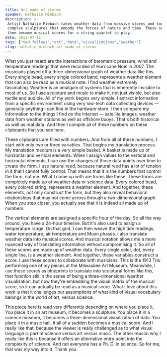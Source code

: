 ```yaml
---
title: Art made of storms
speaker: Nathalie Miebach
description: >-
 Artist Nathalie Miebach takes weather data from massive storms and turns it into
 complex sculptures that embody the forces of nature and time. These sculptures
 then become musical scores for a string quartet to play.
date: 2011-07-11
tags: ["ted-fellows","art","data","visualizations","weather"]
slug: nathalie_miebach_art_made_of_storms
---
```


What you just heard are the interactions of barometric pressure, wind and temperature
readings that were recorded of Hurricane Noel in 2007. The musicians played off a
three-dimensional graph of weather data like this. Every single bead, every single colored
band, represents a weather element that can also be read as a musical note. I find weather
extremely fascinating. Weather is an amalgam of systems that is inherently invisible to
most of us. So I use sculpture and music to make it, not just visible, but also tactile
and audible. All of my work begins very simple. I extract information from a specific
environment using very low-tech data collecting devices — generally anything I can find in
the hardware store. I then compare my information to the things I find on the Internet —
satellite images, weather data from weather stations as well as offshore buoys. That's
both historical as well as real data. And then I compile all of these numbers on these
clipboards that you see here.

These clipboards are filled with numbers. And from all of these numbers, I start with only
two or three variables. That begins my translation process. My translation medium is a very
simple basket. A basket is made up of horizontal and vertical elements. When I assign
values to the vertical and horizontal elements, I can use the changes of those data points
over time to create the form. I use natural reed, because natural reed has a lot of
tension in it that I cannot fully control. That means that it is the numbers that control
the form, not me. What I come up with are forms like these. These forms are completely
made up of weather data or science data. Every colored bead, every colored string,
represents a weather element. And together, these elements, not only construct the form,
but they also reveal behavioral relationships that may not come across through a
two-dimensional graph. When you step closer, you actually see that it is indeed all made up
of numbers.

The vertical elements are assigned a specific hour of the day. So all the way around, you
have a 24-hour timeline. But it's also used to assign a temperature range. On that grid, I
can then weave the high tide readings, water temperature, air temperature and Moon phases.
I also translate weather data into musical scores. And musical notation allows me a more
nuanced way of translating information without compromising it. So all of these scores are
made up of weather data. Every single color, dot, every single line, is a weather element.
And together, these variables construct a score. I use these scores to collaborate with
musicians. This is the 1913 Trio performing one of my pieces at the Milwaukee Art Museum.
Meanwhile, I use these scores as blueprints to translate into sculptural forms like this,
that function still in the sense of being a three-dimensional weather visualization, but
now they're embedding the visual matrix of the musical score, so it can actually be read
as a musical score. What I love about this work is that it challenges our assumptions of
what kind of visual vocabulary belongs in the world of art, versus science.

This piece here is read very differently depending on where you place it. You place it in
an art museum, it becomes a sculpture. You place it in a science museum, it becomes a
three-dimensional visualization of data. You place it in a music hall, it all of a sudden
becomes a musical score. And I really like that, because the viewer is really challenged
as to what visual language is part of science versus art versus music. The other reason why
I really like this is because it offers an alternative entry point into the complexity of
science. And not everyone has a Ph. D. in science. So for me, that was my way into it. Thank
you.

<!--
ad_duration=3.33
event="TEDGlobal 2011"
external_start_time=0
intro_duration=11.82
is_subtitle_required="False"
is_talk_featured="True"
language="en"
language_swap="False"
native_language="en"
number_of_related_talks=6
number_of_speakers=1
number_of_subtitled_videos=34
number_of_tags=5
number_of_talk_download_languages=34
number_of_talk_more_resources=0
number_of_talk_recommendations=0
number_of_talks_take_actions=0
post_ad_duration=0.83
published_timestamp="2011-10-21 15:17:54"
recording_date="2011-07-11"
speaker_description="Artist"
speaker_is_published=1
speaker_name="Nathalie Miebach"
talk_name="Art made of storms"
talks_tags=["ted-fellows","art","data","visualizations","weather"]
url_audio="https://download.ted.com/talks/NathalieMiebach_2011G.mp3?apikey=acme-roadrunner"
url_photo_speaker="https://pe.tedcdn.com/images/ted/75a7b63e6d373ce6397bbdd1505e5032ec20a52a_254x191.jpg"
url_photo_talk="https://pe.tedcdn.com/images/ted/d9309f7ccc378c8d1423c747a18d48f158d270a7_800x600.jpg"
url_webpage="https://www.ted.com/talks/nathalie_miebach_art_made_of_storms"
video_type_name="TED Stage Talk"
-->